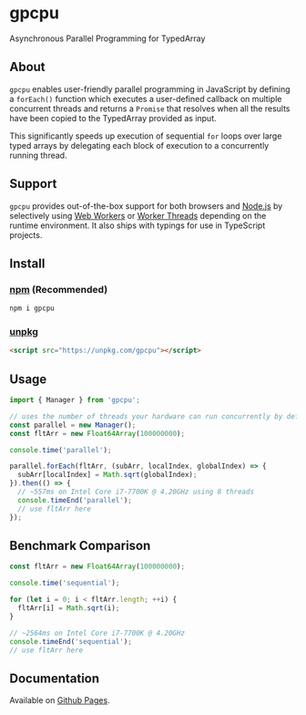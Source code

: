 # gpcpu
Asynchronous Parallel Programming for TypedArray

## About

`gpcpu` enables user-friendly parallel programming in JavaScript by defining a `forEach()` function which executes a user-defined callback on multiple concurrent threads and returns a `Promise` that resolves when all the results have been copied to the TypedArray provided as input.

This significantly speeds up execution of sequential `for` loops over large typed arrays by delegating each block of execution to a concurrently running thread.

## Support

`gpcpu` provides out-of-the-box support for both browsers and [Node.js] by selectively using [Web Workers] or [Worker Threads] depending on the runtime environment. It also ships with typings for use in TypeScript projects.

## Install

### [npm] (Recommended)

```sh
npm i gpcpu
```

### [unpkg]

```html
<script src="https://unpkg.com/gpcpu"></script>
```

## Usage

```js
import { Manager } from 'gpcpu';

// uses the number of threads your hardware can run concurrently by default
const parallel = new Manager();
const fltArr = new Float64Array(100000000);

console.time('parallel');

parallel.forEach(fltArr, (subArr, localIndex, globalIndex) => {
  subArr[localIndex] = Math.sqrt(globalIndex);
}).then(() => {
  // ~557ms on Intel Core i7-7700K @ 4.20GHz using 8 threads
  console.timeEnd('parallel');
  // use fltArr here
});
```

## Benchmark Comparison

```js
const fltArr = new Float64Array(100000000);

console.time('sequential');

for (let i = 0; i < fltArr.length; ++i) {
  fltArr[i] = Math.sqrt(i);
}

// ~2564ms on Intel Core i7-7700K @ 4.20GHz
console.timeEnd('sequential');
// use fltArr here
```

## Documentation

Available on [Github Pages].

[Node.js]: https://nodejs.org
[Web Workers]: https://developer.mozilla.org/en-US/docs/Web/API/Web_Workers_API
[Worker Threads]: https://nodejs.org/api/worker_threads.html#worker_threads_worker_threads
[npm]: https://www.npmjs.com/package/gpcpu
[unpkg]: https://unpkg.com
[Github Pages]: https://patrickroberts.github.io/gpcpu/
